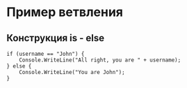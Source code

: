 # Пример ветвления

## Конструкция is - else

```
if (username == "John") {
    Console.WriteLine("All right, you are " + username);
} else {
    Console.WriteLine("You are John");
}
```